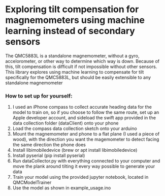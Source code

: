 # Exploring tilt compensation for magnemometers using machine learning instead of secondary sensors
The QMC5883L is a standalone magnemometer, without a gyro, accelorometer, or other way to determine which way is down.
Because of this, tilt compensation is difficult if not impossible without other sensors.
This library explores using machine learning to compensate for tilt specifically for the QMC5883L, but should be easily extensible to any standalone magnemometer

### How to set up for yourself:
1. I used an iPhone compass to collect accurate heading data for the model to train on, so if you choose to follow the same route, set up an Apple developer account, and sideload the swift app provided in the data collection folder (dataClient) onto your phone
3. Load the compass data collection sketch onto your arduino
4. Mount the magnemometer and phone to a flat plane (I used a piece of wood), with the direction you want the magemometer to detect facing the same direction the phone does
5. Install libimobiledevice (brew or apt install libimobiledevice)
6. Install pyserial (pip install pyserial)
7. Run dataCollector.py with everything connected to your computer and move the plank around tilting it every way possible to generate your data
8. Train your model using the provided jupyter notebook, located in QMCModelTrainer
9. Use the model as shown in example_usage.ino
